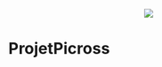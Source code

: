 <p align="center"><img src="https://occ-0-3477-2433.1.nflxso.net/art/51d62/9729a9cbca4238f498cebd342aec0d6a2cd51d62.jpg" /></p>

# ProjetPicross
